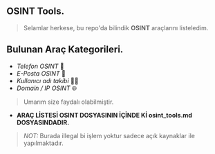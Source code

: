 ## OSINT Tools.
> Selamlar herkese, bu repo'da bilindik **OSINT** araçlarını listeledim.
## Bulunan Araç Kategorileri.
- *Telefon OSINT* 📱
- *E-Posta OSINT* 📧
- *Kullanıcı adı takibi* 🕵️‍♂️
- *Domain / IP OSINT* 🌐
> Umarım size faydalı olabilmiştir.
- **ARAÇ LİSTESİ OSINT DOSYASININ İÇİNDE Kİ osint_tools.md DOSYASINDADIR.**
> *NOT:* Burada illegal bi işlem yoktur sadece açık kaynaklar ile yapılmaktadır. 